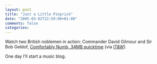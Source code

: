 ```yaml
---
layout: post
title: "Just a Little Pinprick"
date: "2005-03-02T22:59:00+01:00"
comments: false
categories: 
---
```


<p>Watch two British noblemen in action: Commander David Gilmour and Sir Bob Geldof, <a href="http://stream.qtv.apple.com/qtv/bluish/davidgilmour/comfortnumb_600.mov">Comfortably Numb, 34MB quicktime</a> (via <a href="http://www.industrial-technology-and-witchcraft.de/index.php/ITW/13844/">IT&#38;W</a>).</p>

<p>One day I&#8217;ll start a music blog.</p>


